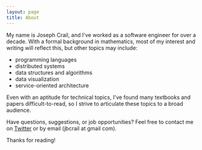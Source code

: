```yaml
---
layout: page
title: About
---
```


My name is Joseph Crail, and I've worked as a software engineer for over a decade. With a formal background in mathematics, most of my interest and writing will reflect this, but other topics may include:

* programming languages
* distributed systems
* data structures and algorithms
* data visualization
* service-oriented architecture

Even with an aptitude for technical topics, I've found many textbooks and papers difficult-to-read, so I strive to articulate these topics to a broad audience.

Have questions, suggestions, or job opportunities? Feel free to contact me on [Twitter](https://twitter.com/jbcrail) or by email (jbcrail at gmail com).

Thanks for reading!
